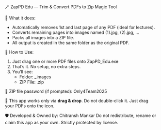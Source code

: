 🪄 ZapPD Edu — Trim & Convert PDFs to Zip Magic Tool

📂 What it does:
- Automatically removes 1st and last page of any PDF (ideal for lectures).
- Converts remaining pages into images named (1).jpg, (2).jpg, ...
- Packs all images into a ZIP file.
- All output is created in the same folder as the original PDF.

🎯 How to Use:
1. Just drag one or more PDF files onto ZapPD_Edu.exe
2. That’s it. No setup, no extra steps.
3. You’ll see:
   - Folder: <PDFName>_images
   - ZIP File: <PDFName>.zip

🔐 ZIP file password (if prompted): Only4Team2025

📌 This app works only via **drag & drop**.
Do not double-click it. Just drag your PDFs onto the icon.

🛡️ Developed & Owned by: Chitransh Mankar 
Do not redistribute, rename or claim this app as your own. Strictly protected by license.